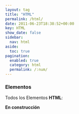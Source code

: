 ```yaml
---
layout: tag
title: "HTML"
permalink: /html/
date: 2011-06-23T18:38:52+00:00
key: HTML
show_date: false
sidebar:
  nav: html
aside:
  toc: true
pagination: 
  enabled: true
  category: html
  permalink: /:num/    
---
```


<h3>Elementos</h3>
Todos los Elementos <strong>HTML</strong>:

<strong>En construcción</strong>